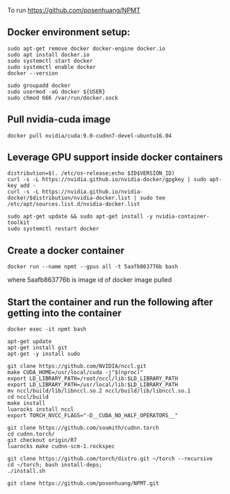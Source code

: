 To run https://github.com/posenhuang/NPMT

## Docker environment setup:
```
sudo apt-get remove docker docker-engine docker.io
sudo apt install docker.io
sudo systemctl start docker
sudo systemctl enable docker
docker --version

sudo groupadd docker
sudo usermod -aG docker ${USER}
sudo chmod 666 /var/run/docker.sock
```
## Pull nvidia-cuda image
```
docker pull nvidia/cuda:9.0-cudnn7-devel-ubuntu16.04
```
## Leverage GPU support inside docker containers
```
distribution=$(. /etc/os-release;echo $ID$VERSION_ID)
curl -s -L https://nvidia.github.io/nvidia-docker/gpgkey | sudo apt-key add -
curl -s -L https://nvidia.github.io/nvidia-docker/$distribution/nvidia-docker.list | sudo tee /etc/apt/sources.list.d/nvidia-docker.list

sudo apt-get update && sudo apt-get install -y nvidia-container-toolkit
sudo systemctl restart docker
```
## Create a docker container 
```
docker run --name npmt --gpus all -t 5aafb863776b bash
```
where 5aafb863776b is image id of docker image pulled

## Start the container and run the following after getting into the container
```
docker exec -it npmt bash

apt-get update
apt-get install git
apt-get -y install sudo

git clone https://github.com/NVIDIA/nccl.git
make CUDA_HOME=/usr/local/cuda -j"$(nproc)"
export LD_LIBRARY_PATH=/root/nccl/lib:$LD_LIBRARY_PATH
export LD_LIBRARY_PATH=/usr/local/lib:$LD_LIBRARY_PATH
mv nccl/build/lib/libnccl.so.2 nccl/build/lib/libnccl.so.1
cd nccl/build
make install
luarocks install nccl
export TORCH_NVCC_FLAGS="-D__CUDA_NO_HALF_OPERATORS__"

git clone https://github.com/soumith/cudnn.torch
cd cudnn.torch/
git checkout origin/R7
luarocks make cudnn-scm-1.rockspec

git clone https://github.com/torch/distro.git ~/torch --recursive
cd ~/torch; bash install-deps;
./install.sh 

git clone https://github.com/posenhuang/NPMT.git
```

